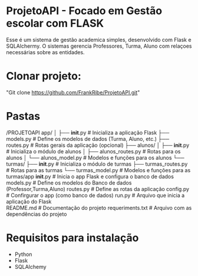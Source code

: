 # ProjetoAPI - Focado em Gestão escolar com FLASK

Esse é um sistema de gestão academica simples, desenvolvido com Flask e SQLAlchermy. O sistemas gerencia Professores, Turma, Aluno com relaçoes necessárias sobre as entidades.


# Clonar projeto:

"Git clone https://github.com/FrankRibe/ProjetoAPI.git"

# Pastas 

/PROJETOAPI
    app/
    │
    ├── __init__.py           # Inicializa a aplicação Flask
    ├── models.py             # Define os modelos de dados (Turma, Aluno, etc.)
    ├── routes.py             # Rotas gerais da aplicação (opcional)
    ├── alunos/
    │   ├── __init__.py       # Inicializa o módulo de alunos
    │   ├── alunos_routes.py   # Rotas para os alunos
    │   └── alunos_model.py    # Modelos e funções para os alunos
    └── turmas/
        ├── __init__.py       # Inicializa o módulo de turmas
        ├── turmas_routes.py   # Rotas para as turmas
        └── turmas_model.py    # Modelos e funções para as turmas/app
            __init__.py     # Inicia o app Flask e configura o banco de dados
            models.py       # Define os modelos do Banco de dados (Professor,Turma,Aluno)
            routes.py       # Define as rotas da aplicação
            config.py       # Confirgurar o app (como banco de dados)
    run.py                  # Arquivo que inicia a aplicação do Flask    
    README.md               # Documentação do projeto
    requeriments.txt        # Arquivo com as dependências do projeto    

# Requisitos para instalação

- Python
- Flask
- SQLAlchemy